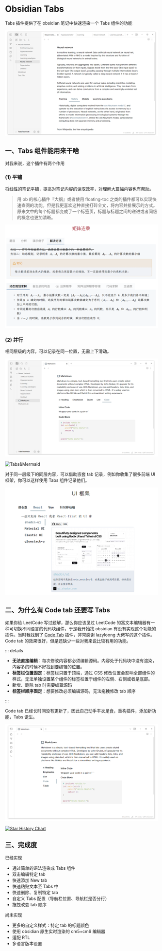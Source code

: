 # Obsidian Tabs

<BadgesGroup />

Tabs 插件提供了在 obsidian 笔记中快速渲染一个 Tabs 组件的功能

![tabs-2](../assets/tabs-2.png)

## 一、Tabs 组件能用来干啥

对我来说，这个插件有两个作用

### (1) 平铺

将线性的笔记平铺，提高对笔记内容的读取效率，对理解大篇幅内容也有帮助。

> 用 ob 的核心插件『大纲』或者使用 floating-toc 之类的插件都可以实现快速查阅的功能。但是我更喜欢这种直接打碎全文，将内容并排展示的方式。原来文中的每个标题都变成了一个标签页，标题与标题之间的递进或者同级的概念也更加清晰。

![tabs-showcase](../assets/tabs-showcase-dp.png)

### (2) 并行

相同层级的内容，可以记录在同一位置，无需上下滑动。

![tabs-showcase](../assets/tabs-1.png)

![Tabs&Mermaid](../../assets/with-mermaid.png)

对于同一层级下的同层内容，可以借助嵌套 tab 记录，例如你收集了很多前端 UI 框架，你可以这样使用 Tabs 组件记录他们。

![tabs-showcase](../assets/tabs-showcase-ui.png)

## 二、为什么有 Code tab 还要写 Tabs

如果你给 LeetCode 写过题解，那么你应该见过 LeetCode 的富文本编辑器有一种可切换不同语言的代码块组件，于是我开始找 obsidian 有没有实现这个功能的插件。当时我找到了 [Code Tab](https://github.com/lazyloong/obsidian-code-tab) 插件，非常感谢 lazyloong 大佬写的这个插件。Code tab 的效果很好，但是还缺少一些对我来说比较有用的功能。

::: details

- **无法直接编辑**：每次修改内容都必须编辑源码。内容处于代码块中没有渲染，内容多的时候不好找到要编辑的位置。
- **标签栏位置固定**：标签栏只置于顶端，通过 CSS 修改位置会影响全部组件的样式，无法单独设置某个组件的标签栏置于组件的左侧、右侧或者是底部。
- 新增、删除 tab 时需要编辑源码
- **标签栏顺序固定**：想要修改必须编辑源码，无法拖拽修改 tab 顺序

:::

Code tab 已经长时间没有更新了，因此自己动手丰衣足食，重构插件，添加新功能，Tabs 诞生。

![tabs-4](../assets/tabs-nav-left.png)

[![Star History Chart](https://api.star-history.com/svg?repos=xhuajin/obsidian-tabs&type=Date)](https://star-history.com/#xhuajin/obsidian-tabs&Date)

## 三、完成度

已经实现

- 通过简单的语法渲染成 Tabs 组件
- 双击编辑特定 tab
- 快速添加 New tab
- 快速粘贴文本至 Tabs 中
- 快速删除、复制特定 tab
- 自定义 Tabs 配置（导航栏位置、导航栏是否分行）
- 拖拽改变 tab 顺序

尚未实现

- 更多的自定义样式：特定 tab 的标题颜色
- 使用 obsidian 原生实时渲染的 cm5+cm6 编辑器
- 适配 RTL
- 多语言版本设置

<script setup>
import BadgesGroup from '../.vitepress/components/BadgesGroup.vue'
</script>

